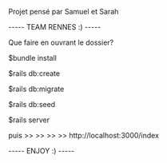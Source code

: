 Projet pensé par Samuel et Sarah



----- TEAM RENNES :) -----

Que faire en ouvrant le dossier?

$bundle install 

$rails db:create 

$rails db:migrate 

$rails db:seed

$rails server

puis >> >> >> >> http://localhost:3000/index



----- ENJOY :) -----

